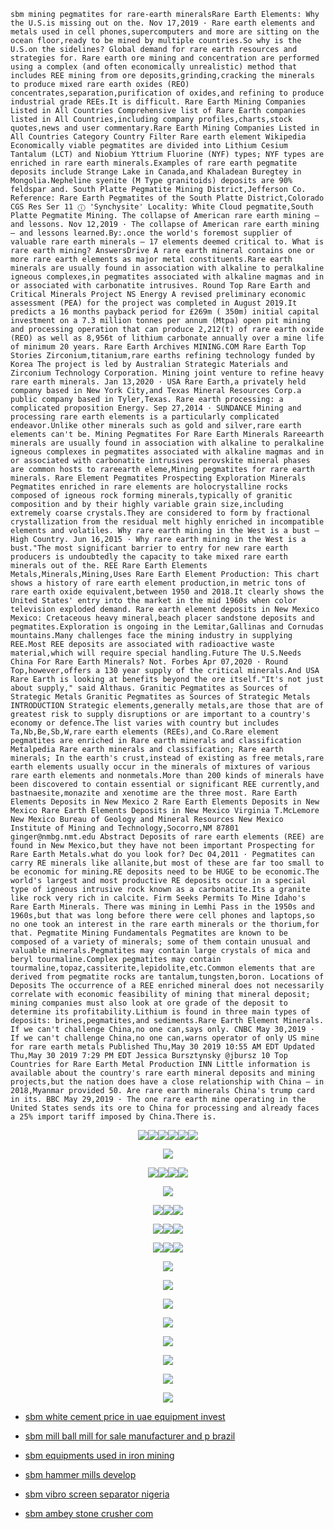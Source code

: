 ```
sbm mining pegmatites for rare-earth mineralsRare Earth Elements: Why the U.S.is missing out on the. Nov 17,2019 · Rare earth elements and metals used in cell phones,supercomputers and more are sitting on the ocean floor,ready to be mined by multiple countries.So why is the U.S.on the sidelines? Global demand for rare earth resources and strategies for. Rare earth ore mining and concentration are performed using a complex (and often economically unrealistic) method that includes REE mining from ore deposits,grinding,cracking the minerals to produce mixed rare earth oxides (REO) concentrates,separation,purification of oxides,and refining to produce industrial grade REEs.It is difficult. Rare Earth Mining Companies Listed in All Countries Comprehensive list of Rare Earth companies listed in All Countries,including company profiles,charts,stock quotes,news and user commentary.Rare Earth Mining Companies Listed in All Countries Category Country Filter Rare earth element Wikipedia Economically viable pegmatites are divided into Lithium Cesium Tantalum (LCT) and Niobium Yttrium Fluorine (NYF) types; NYF types are enriched in rare earth minerals.Examples of rare earth pegmatite deposits include Strange Lake in Canada,and Khaladean Buregtey in Mongolia.Nepheline syenite (M Type granitoids) deposits are 90% feldspar and. South Platte Pegmatite Mining District,Jefferson Co. Reference: Rare Earth Pegmatites of the South Platte District,Colorado CGS Res Ser 11 ⓘ 'Synchysite' Locality: White Cloud pegmatite,South Platte Pegmatite Mining. The collapse of American rare earth mining — and lessons. Nov 12,2019 · The collapse of American rare earth mining — and lessons learned.By:.once the world's foremost supplier of valuable rare earth minerals — 17 elements deemed critical to. What is rare earth mining? AnswersDrive A rare earth mineral contains one or more rare earth elements as major metal constituents.Rare earth minerals are usually found in association with alkaline to peralkaline igneous complexes,in pegmatites associated with alkaline magmas and in or associated with carbonatite intrusives. Round Top Rare Earth and Critical Minerals Project NS Energy A revised preliminary economic assessment (PEA) for the project was completed in August 2019.It predicts a 16 months payback period for £269m ( 350m) initial capital investment on a 7.3 million tonnes per annum (Mtpa) open pit mining and processing operation that can produce 2,212(t) of rare earth oxide (REO) as well as 8,956t of lithium carbonate annually over a mine life of minimum 20 years. Rare Earth Archives MINING.COM Rare Earth Top Stories Zirconium,titanium,rare earths refining technology funded by Korea The project is led by Australian Strategic Materials and Zirconium Technology Corporation. Mining joint venture to refine heavy rare earth minerals. Jan 13,2020 · USA Rare Earth,a privately held company based in New York City,and Texas Mineral Resources Corp.a public company based in Tyler,Texas. Rare earth processing: a complicated proposition Energy. Sep 27,2014 · SUNDANCE Mining and processing rare earth elements is a particularly complicated endeavor.Unlike other minerals such as gold and silver,rare earth elements can't be. Mining Pegmatites For Rare Earth Minerals Rareearth minerals are usually found in association with alkaline to peralkaline igneous complexes in pegmatites associated with alkaline magmas and in or associated with carbonatite intrusives perovskite mineral phases are common hosts to rareearth eleme,Mining pegmatites for rare earth minerals. Rare Element Pegmatites Prospecting Exploration Minerals Pegmatites enriched in rare elements are holocrystalline rocks composed of igneous rock forming minerals,typically of granitic composition and by their highly variable grain size,including extremely coarse crystals.They are considered to form by fractional crystallization from the residual melt highly enriched in incompatible elements and volatiles. Why rare earth mining in the West is a bust — High Country. Jun 16,2015 · Why rare earth mining in the West is a bust."The most significant barrier to entry for new rare earth producers is undoubtedly the capacity to take mixed rare earth minerals out of the. REE Rare Earth Elements Metals,Minerals,Mining,Uses Rare Earth Element Production: This chart shows a history of rare earth element production,in metric tons of rare earth oxide equivalent,between 1950 and 2018.It clearly shows the United States' entry into the market in the mid 1960s when color television exploded demand. Rare earth element deposits in New Mexico Mexico: Cretaceous heavy mineral,beach placer sandstone deposits and pegmatites.Exploration is ongoing in the Lemitar,Gallinas and Cornudas mountains.Many challenges face the mining industry in supplying REE.Most REE deposits are associated with radioactive waste material,which will require special handling.Future The U.S.Needs China For Rare Earth Minerals? Not. Forbes Apr 07,2020 · Round Top,however,offers a 130 year supply of the critical minerals.And USA Rare Earth is looking at benefits beyond the ore itself."It's not just about supply," said Althaus. Granitic Pegmatites as Sources of Strategic Metals Granitic Pegmatites as Sources of Strategic Metals INTRODUCTION Strategic elements,generally metals,are those that are of greatest risk to supply disruptions or are important to a country's economy or defence.The list varies with country but includes Ta,Nb,Be,Sb,W,rare earth elements (REEs),and Co.Rare element pegmatites are enriched in Rare earth minerals and classification Metalpedia Rare earth minerals and classification; Rare earth minerals; In the earth's crust,instead of existing as free metals,rare earth elements usually occur in the minerals of mixtures of various rare earth elements and nonmetals.More than 200 kinds of minerals have been discovered to contain essential or significant REE currently,and bastnaesite,monazite and xenotime are the three most. Rare Earth Elements Deposits in New Mexico 2 Rare Earth Elements Deposits in New Mexico Rare Earth Elements Deposits in New Mexico Virginia T.McLemore New Mexico Bureau of Geology and Mineral Resources New Mexico Institute of Mining and Technology,Socorro,NM 87801 ginger@nmbg.nmt.edu Abstract Deposits of rare earth elements (REE) are found in New Mexico,but they have not been important Prospecting for Rare Earth Metals.what do you look for? Dec 04,2011 · Pegmatites can carry RE minerals like allanite,but most of these are far too small to be economic for mining.RE deposits need to be HUGE to be economic.The world's largest and most productive RE deposits occur in a special type of igneous intrusive rock known as a carbonatite.Its a granite like rock very rich in calcite. Firm Seeks Permits To Mine Idaho's Rare Earth Minerals. There was mining in Lemhi Pass in the 1950s and 1960s,but that was long before there were cell phones and laptops,so no one took an interest in the rare earth minerals or the thorium,for that. Pegmatite Mining Fundamentals Pegmatites are known to be composed of a variety of minerals; some of them contain unusual and valuable minerals.Pegmatites may contain large crystals of mica and beryl tourmaline.Complex pegmatites may contain tourmaline,topaz,cassiterite,lepidolite,etc.Common elements that are derived from pegmatite rocks are tantalum,tungsten,boron. Locations of Deposits The occurrence of a REE enriched mineral does not necessarily correlate with economic feasibility of mining that mineral deposit; mining companies must also look at ore grade of the deposit to determine its profitability.Lithium is found in three main types of deposits: brines,pegmatites,and sediments.Rare Earth Element Minerals. If we can't challenge China,no one can,says only. CNBC May 30,2019 · If we can't challenge China,no one can,warns operator of only US mine for rare earth metals Published Thu,May 30 2019 10:55 AM EDT Updated Thu,May 30 2019 7:29 PM EDT Jessica Bursztynsky @jbursz 10 Top Countries for Rare Earth Metal Production INN Little information is available about the country's rare earth mineral deposits and mining projects,but the nation does have a close relationship with China — in 2018,Myanmar provided 50. Are rare earth minerals China's trump card in its. BBC May 29,2019 · The one rare earth mine operating in the United States sends its ore to China for processing and already faces a 25% import tariff imposed by China.There is. 
```

<div align="center">
  
<a rel="nofollow" href="https://m.shibang-china.com?f=github&k=sbm+mining+pegmatites+for+rare-earth+minerals"><img src="https://static.shibang-china.com/en/l.png"></a><img src="https://static.shibang-china.com/en/hw.png"><a rel="nofollow" href="https://m.shibang-china.com/product/?f=github&k=sbm+mining+pegmatites+for+rare-earth+minerals"><img src="https://static.shibang-china.com/en/p.png"></a><a rel="nofollow" href="https://m.shibang-china.com/cases/?f=github&k=sbm+mining+pegmatites+for+rare-earth+minerals"><img src="https://static.shibang-china.com/en/c.png"></a><a rel="nofollow" href="https://m.shibang-china.com/news/?f=github&k=sbm+mining+pegmatites+for+rare-earth+minerals"><img src="https://static.shibang-china.com/en/n.png"></a><a rel="nofollow" href="https://m.shibang-china.com?f=github&k=sbm+mining+pegmatites+for+rare-earth+minerals"><img src="https://static.shibang-china.com/en/m.png"></a>

<a rel="nofollow" href="https://m.shibang-china.com/product/?f=github&k=sbm+mining+pegmatites+for+rare-earth+minerals"><img src="https://static.shibang-china.com/en/b.jpg"></a>
  
<a rel="nofollow" href="https://m.shibang-china.com/solution-aggregate.html?f=github&k=sbm+mining+pegmatites+for+rare-earth+minerals"><img src="https://static.shibang-china.com/en/a.jpg"></a><a rel="nofollow" href="https://m.shibang-china.com/solution-mine.html?f=github&k=sbm+mining+pegmatites+for+rare-earth+minerals"><img src="https://static.shibang-china.com/en/m.jpg"></a><a rel="nofollow" href="https://m.shibang-china.com/solution-mill.html?f=github&k=sbm+mining+pegmatites+for+rare-earth+minerals"><img src="https://static.shibang-china.com/en/g.jpg"></a><a rel="nofollow" href="https://m.shibang-china.com/solution-epc.html?f=github&k=sbm+mining+pegmatites+for+rare-earth+minerals"><img src="https://static.shibang-china.com/en/e.jpg"></a>

<a rel="nofollow" href="https://m.shibang-china.com/product/?f=github&k=sbm+mining+pegmatites+for+rare-earth+minerals"><img src="https://static.shibang-china.com/en/a-p.png"></a>

<a rel="nofollow" href="https://m.shibang-china.com/product/crusher/c6x.html?f=github&k=sbm+mining+pegmatites+for+rare-earth+minerals"><img src="https://static.shibang-china.com/en/j.jpg"></a><a rel="nofollow" href="https://m.shibang-china.com/product/crusher/ci5x.html?f=github&k=sbm+mining+pegmatites+for+rare-earth+minerals"><img src="https://static.shibang-china.com/en/i.jpg"></a><a rel="nofollow" href="https://m.shibang-china.com/product/crusher/hst.html?f=github&k=sbm+mining+pegmatites+for+rare-earth+minerals"><img src="https://static.shibang-china.com/en/c.jpg"></a>

<a rel="nofollow" href="https://m.shibang-china.com/product/mill/mtw.html?f=github&k=sbm+mining+pegmatites+for+rare-earth+minerals"><img src="https://static.shibang-china.com/en/mtw.jpg"></a><a rel="nofollow" href="https://m.shibang-china.com/product/mill/scm.html?f=github&k=sbm+mining+pegmatites+for+rare-earth+minerals"><img src="https://static.shibang-china.com/en/scm.jpg"></a><a rel="nofollow" href="https://m.shibang-china.com/product/mill/lm.html?f=github&k=sbm+mining+pegmatites+for+rare-earth+minerals"><img src="https://static.shibang-china.com/en/lm.jpg"></a>

<a rel="nofollow" href="https://m.shibang-china.com/product/sand/vsi6x.html?f=github&k=sbm+mining+pegmatites+for+rare-earth+minerals"><img src="https://static.shibang-china.com/en/6x.jpg"></a><a rel="nofollow" href="https://m.shibang-china.com/product/sand/vu.html?f=github&k=sbm+mining+pegmatites+for+rare-earth+minerals"><img src="https://static.shibang-china.com/en/vu.jpg"></a><a rel="nofollow" href="https://m.shibang-china.com/product/mobile/klun.html?f=github&k=sbm+mining+pegmatites+for+rare-earth+minerals"><img src="https://static.shibang-china.com/en/k.jpg"></a>

<a rel="nofollow" href="https://m.shibang-china.com/cases/?f=github&k=sbm+mining+pegmatites+for+rare-earth+minerals"><img src="https://static.shibang-china.com/en/case.png"></a>

<a rel="nofollow" href="https://m.shibang-china.com/cases/aggregate/202.html?f=github&k=sbm+mining+pegmatites+for+rare-earth+minerals"><img src="https://static.shibang-china.com/en/c-1.jpg"></a>

<a rel="nofollow" href="https://m.shibang-china.com/cases/aggregate/203.html?f=github&k=sbm+mining+pegmatites+for+rare-earth+minerals"><img src="https://static.shibang-china.com/en/c-2.jpg"></a>

<a rel="nofollow" href="https://m.shibang-china.com/cases/mill/123.html?f=github&k=sbm+mining+pegmatites+for+rare-earth+minerals"><img src="https://static.shibang-china.com/en/c-3.jpg"></a>

<a rel="nofollow" href="https://m.shibang-china.com/contact_us.html?f=github&k=sbm+mining+pegmatites+for+rare-earth+minerals"><img src="https://static.shibang-china.com/en/contact.png"></a>

<a rel="nofollow" href="https://swt.shibang-china.com/?f=github&k=sbm+mining+pegmatites+for+rare-earth+minerals"><img src="https://static.shibang-china.com/en/chat.png"></a>

<a rel="nofollow" href="https://whatsapp.shibangsoft.com/WhatsApp.php?f=github&k=sbm+mining+pegmatites+for+rare-earth+minerals"><img src="https://static.shibang-china.com/en/whatsapp.png"></a>

<a rel="nofollow" href="https://m.shibang-china.com/?f=github&k=sbm+mining+pegmatites+for+rare-earth+minerals"><img src="https://static.shibang-china.com/en/website.png"></a>

</div>


* [sbm white cement price in uae equipment invest](sbm%20white%20cement%20price%20in%20uae%20equipment%20invest.md)

* [sbm mill ball mill for sale manufacturer and p brazil](sbm%20mill%20ball%20mill%20for%20sale%20manufacturer%20and%20p%20brazil.md)

* [sbm equipments used in iron mining](sbm%20equipments%20used%20in%20iron%20mining.md)

* [sbm hammer mills develop](sbm%20hammer%20mills%20develop.md)

* [sbm vibro screen separator nigeria](sbm%20vibro%20screen%20separator%20nigeria.md)

* [sbm ambey stone crusher com](sbm%20ambey%20stone%20crusher%20com.md)